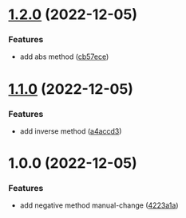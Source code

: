 # [1.2.0](https://github.com/bledeabogdan/semantic-release-test/compare/v1.1.0...v1.2.0) (2022-12-05)


### Features

* add abs method ([cb57ece](https://github.com/bledeabogdan/semantic-release-test/commit/cb57ecee5f6d6c0b5a4de5a8f25179118397767b))

# [1.1.0](https://github.com/bledeabogdan/semantic-release-test/compare/v1.0.0...v1.1.0) (2022-12-05)


### Features

* add inverse method ([a4accd3](https://github.com/bledeabogdan/semantic-release-test/commit/a4accd3931ebec8320c805e2ed625a671ceae460))

# 1.0.0 (2022-12-05)


### Features

* add negative method manual-change ([4223a1a](https://github.com/bledeabogdan/semantic-release-test/commit/4223a1a8f025191c8dfbeb0802ff74f4b660a7bf))
